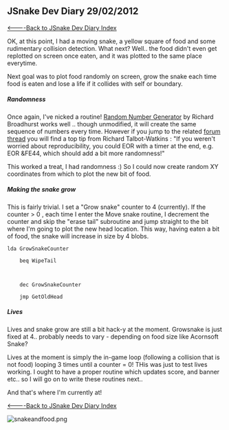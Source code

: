 ## JSnake Dev Diary 29/02/2012

[&lt;----Back to JSnake Dev Diary Index](JSnakeDevDiary "wikilink")

OK, at this point, I had a moving snake, a yellow square of food and some rudimentary collision detection. What next? Well.. the food didn't even get replotted on screen once eaten, and it was plotted to the same place everytime.

Next goal was to plot food randomly on screen, grow the snake each time food is eaten and lose a life if it collides with self or boundary.

##### Randomness

Once again, I've nicked a routine! [Random Number Generator](http://www.retrosoftware.co.uk/wiki/index.php/Random_number_generator_%28very_fast_-_very_basic%29) by Richard Broadhurst works well .. though unmodified, it will create the same sequence of numbers every time. However if you jump to the related [forum thread](http://www.retrosoftware.co.uk/forum/viewtopic.php?f=73&t=640) you will find a top tip from Richard Talbot-Watkins : "If you weren't worried about reproducibility, you could EOR with a timer at the end, e.g. EOR &FE44, which should add a bit more randomness!"

This worked a treat, I had randomness :) So I could now create random XY coordinates from which to plot the new bit of food.

##### Making the snake grow

This is fairly trivial. I set a "Grow snake" counter to 4 (currently). If the counter &gt; 0 , each time I enter the Move snake routine, I decrement the counter and skip the "erase tail" subroutine and jump straight to the bit where I'm going to plot the new head location. This way, having eaten a bit of food, the snake will increase in size by 4 blobs.

<tt>

    lda GrowSnakeCounter

        beq WipeTail



        dec GrowSnakeCounter

        jmp GetOldHead

</tt>

##### Lives

Lives and snake grow are still a bit hack-y at the moment. Growsnake is just fixed at 4.. probably needs to vary - depending on food size like Acornsoft Snake?

Lives at the moment is simply the in-game loop (following a collision that is not food) looping 3 times until a counter = 0! THis was just to test lives working. I ought to have a proper routine which updates score, and banner etc.. so I will go on to write these routines next..

And that's where I'm currently at!

[&lt;----Back to JSnake Dev Diary Index](JSnakeDevDiary "wikilink")

![](./images/snakeandfood.png "snakeandfood.png")
